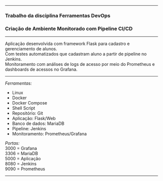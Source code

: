 
---

### Trabalho da disciplina Ferramentas DevOps  
### Criação de Ambiente Monitorado com Pipeline CI/CD

---

Aplicação desenvolvida com framework Flask para cadastro e gerenciamento de alunos.  
Com testes automatizados que cadastram aluno a partir de pipeline no Jenkins.  
Monitoramento com análises de logs de acesso por meio do Prometheus e dashboards de acessos no Grafana.  

---
*Ferramentas:*  
- Linux  
- Docker  
- Docker Compose  
- Shell Script   
- Repositório: Git  
- Aplicação: Flask/Web  
- Banco de dados: MariaDB  
- Pipeline: Jenkins  
- Monitoramento: Prometheus/Grafana  

*Portas:*  
3000 = Grafana  
3306 = MariaDB  
5000 = Aplicação  
8080 = Jenkins  
9090 = Prometheus  

 ---
